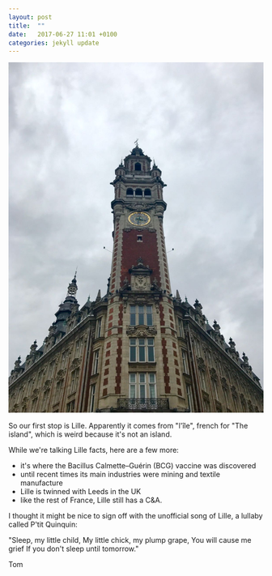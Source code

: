 ```yaml
---
layout: post
title:  ""
date:   2017-06-27 11:01 +0100
categories: jekyll update
---
```

![clock tower for the centre of commerce in Lille](https://github.com/tombye/trexit/blob/gh-pages/assets/images/IMG-20170627-WA0003.jpg)

So our first stop is Lille. Apparently it comes from "l'île", french for "The island", which is weird because it's not an island.

While we're talking Lille facts, here are a few more:

- it's where the Bacillus Calmette–Guérin (BCG) vaccine was discovered
- until recent times its main industries were mining and textile manufacture
- Lille is twinned with Leeds in the UK
- like the rest of France, Lille still has a C&A.

I thought it might be nice to sign off with the unofficial song of Lille, a lullaby called P'tit Quinquin:

"Sleep, my little child,
My little chick, my plump grape,
You will cause me grief
If you don't sleep until tomorrow."

Tom
